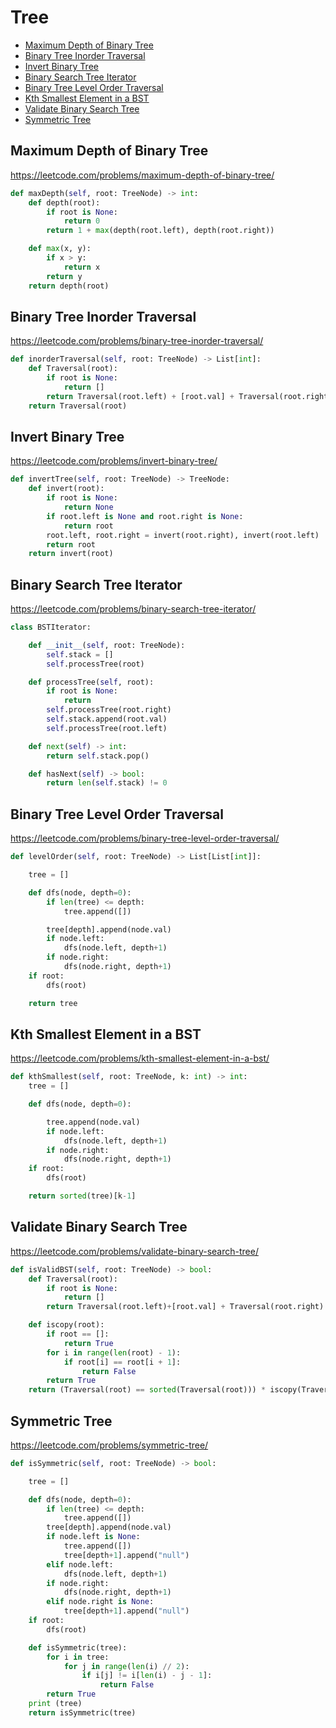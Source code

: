# Tree

+ [Maximum Depth of Binary Tree](#maximum-depth-of-binary-tree)
+ [Binary Tree Inorder Traversal](#binary-tree-inorder-traversal)
+ [Invert Binary Tree](#invert-binary-tree)
+ [Binary Search Tree Iterator](#binary-search-tree-iterator)
+ [Binary Tree Level Order Traversal](#binary-tree-level-order-traversal)
+ [Kth Smallest Element in a BST](#kth-smallest-element-in-a-bst)
+ [Validate Binary Search Tree](#validate-binary-search-tree)
+ [Symmetric Tree](#symmetric-tree)

## Maximum Depth of Binary Tree

https://leetcode.com/problems/maximum-depth-of-binary-tree/

```python
def maxDepth(self, root: TreeNode) -> int:
    def depth(root):
        if root is None:
            return 0
        return 1 + max(depth(root.left), depth(root.right))

    def max(x, y):
        if x > y:
            return x
        return y
    return depth(root)
```

## Binary Tree Inorder Traversal

https://leetcode.com/problems/binary-tree-inorder-traversal/

```python
def inorderTraversal(self, root: TreeNode) -> List[int]:
    def Traversal(root):
        if root is None:
            return []
        return Traversal(root.left) + [root.val] + Traversal(root.right)
    return Traversal(root)
```

## Invert Binary Tree

https://leetcode.com/problems/invert-binary-tree/

```python
def invertTree(self, root: TreeNode) -> TreeNode:
    def invert(root):
        if root is None:
            return None
        if root.left is None and root.right is None:
            return root
        root.left, root.right = invert(root.right), invert(root.left)
        return root
    return invert(root)
```

## Binary Search Tree Iterator

https://leetcode.com/problems/binary-search-tree-iterator/

```python
class BSTIterator:

    def __init__(self, root: TreeNode):
        self.stack = []
        self.processTree(root)

    def processTree(self, root):
        if root is None:
            return
        self.processTree(root.right)
        self.stack.append(root.val)
        self.processTree(root.left)

    def next(self) -> int:
        return self.stack.pop()

    def hasNext(self) -> bool:
        return len(self.stack) != 0
```

## Binary Tree Level Order Traversal

https://leetcode.com/problems/binary-tree-level-order-traversal/

```python
def levelOrder(self, root: TreeNode) -> List[List[int]]:

    tree = []

    def dfs(node, depth=0):
        if len(tree) <= depth:
            tree.append([])

        tree[depth].append(node.val)
        if node.left:
            dfs(node.left, depth+1)
        if node.right:
            dfs(node.right, depth+1)
    if root:
        dfs(root)

    return tree
```

## Kth Smallest Element in a BST

https://leetcode.com/problems/kth-smallest-element-in-a-bst/

```python
def kthSmallest(self, root: TreeNode, k: int) -> int:
    tree = []

    def dfs(node, depth=0):

        tree.append(node.val)
        if node.left:
            dfs(node.left, depth+1)
        if node.right:
            dfs(node.right, depth+1)
    if root:
        dfs(root)

    return sorted(tree)[k-1]
```

## Validate Binary Search Tree

https://leetcode.com/problems/validate-binary-search-tree/

```python
def isValidBST(self, root: TreeNode) -> bool:
    def Traversal(root):
        if root is None:
            return []
        return Traversal(root.left)+[root.val] + Traversal(root.right)

    def iscopy(root):
        if root == []:
            return True
        for i in range(len(root) - 1):
            if root[i] == root[i + 1]:
                return False
        return True
    return (Traversal(root) == sorted(Traversal(root))) * iscopy(Traversal(root))ree)[k-1]
```

## Symmetric Tree

https://leetcode.com/problems/symmetric-tree/

```python
def isSymmetric(self, root: TreeNode) -> bool:

    tree = []

    def dfs(node, depth=0):
        if len(tree) <= depth:
            tree.append([])
        tree[depth].append(node.val)
        if node.left is None:
            tree.append([])
            tree[depth+1].append("null")
        elif node.left:
            dfs(node.left, depth+1)
        if node.right:
            dfs(node.right, depth+1)
        elif node.right is None:
            tree[depth+1].append("null")
    if root:
        dfs(root)

    def isSymmetric(tree):
        for i in tree:
            for j in range(len(i) // 2):
                if i[j] != i[len(i) - j - 1]:
                    return False
        return True
    print (tree)
    return isSymmetric(tree)
```

